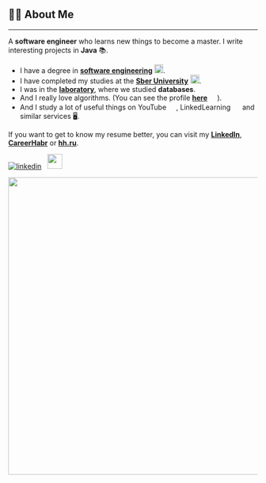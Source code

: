 ## 👨‍🎓 About Me

---
A **software engineer** who learns new things to become a master. I write interesting projects in **Java** 📚.

- I have a degree in [**software engineering**](https://kpfu.ru/) <a href="https://kpfu.ru/"><img width=18 src="https://kpfu.ru/docs/F81942084654/img656916153.jpg"></a>.
- I have completed my studies at the [**Sber University**](https://sberuniversity.ru/) <a href="https://sberuniversity.ru/"><img width=18 src="https://www.nstu.ru/pic/news/NSTU_MAIN_1655272395.png"></a>.
- I was in the [**laboratory**](https://datalaboratory.one/), where we studied **databases**.
- And I really love algorithms. (You can see the profile [**here**](https://leetcode.com/ilbagmanov/) <img width=12 src="https://leetcode.com/_next/static/images/logo-ff2b712834cf26bf50a5de58ee27bcef.png"> ).
- And I study a lot of useful things on YouTube <img width=16 src="https://upload.wikimedia.org/wikipedia/commons/thumb/0/09/YouTube_full-color_icon_%282017%29.svg/2560px-YouTube_full-color_icon_%282017%29.svg.png">, LinkedLearning <img width=16 src="https://upload.wikimedia.org/wikipedia/commons/thumb/8/81/LinkedIn_icon.svg/150px-LinkedIn_icon.svg.png"> and similar services 🖥.

If you want to get to know my resume better, you can visit my [**LinkedIn**](https://www.linkedin.com/in/ilbagmanov), [**CareerHabr**](https://career.habr.com/ilbagmanov) or [**hh.ru**](https://kazan.hh.ru/resume/f83758c3ff08df844c0039ed1f393056594365).

[![linkedin](https://img.shields.io/badge/linkedin%20-%230077B5.svg?&style=for-the-badge&logo=linkedin&logoColor=white)](https://www.linkedin.com/in/ilbagmanov)
    <a href="https://kazan.hh.ru/resume/f83758c3ff08df844c0039ed1f393056594365"><img width=30 src="https://i.hh.ru/logos/svg/hh.ru__min_.svg?v=11032019"></a>

<img width=600 src="https://i.pinimg.com/originals/b9/e4/96/b9e4960c1476c78043d499d975f86cdb.gif">
